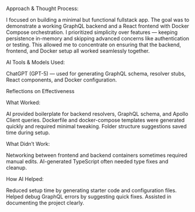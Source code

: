 Approach & Thought Process:

I focused on building a minimal but functional fullstack app. The goal was to demonstrate a working GraphQL backend and a React frontend with Docker Compose orchestration. I prioritized simplicity over features — keeping persistence in-memory and skipping advanced concerns like authentication or testing. This allowed me to concentrate on ensuring that the backend, frontend, and Docker setup all worked seamlessly together.




AI Tools & Models Used:

ChatGPT (GPT-5) — used for generating GraphQL schema, resolver stubs, React components, and Docker configuration.


Reflections on Effectiveness

What Worked:

AI provided boilerplate for backend resolvers, GraphQL schema, and Apollo Client queries.
Dockerfile and docker-compose templates were generated quickly and required minimal tweaking.
Folder structure suggestions saved time during setup.



What Didn’t Work:

Networking between frontend and backend containers sometimes required manual edits.
AI-generated TypeScript often needed type fixes and cleanup.


How AI Helped:

Reduced setup time by generating starter code and configuration files.
Helped debug GraphQL errors by suggesting quick fixes.
Assisted in documenting the project clearly.